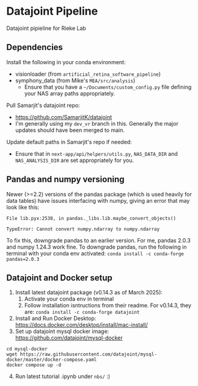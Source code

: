# Datajoint Pipeline
Datajoint pipieline for Rieke Lab

## Dependencies
Install the following in your conda environment:
- visionloader (from `artificial_retina_software_pipeline`)
- symphony_data (from Mike's `MEA/src/analysis`)
    - Ensure that you have a `~/Documents/custom_config.py` file defining your NAS array paths appropriately.

Pull Samarjit's datajoint repo:
- https://github.com/SamarjitK/datajoint
- I'm generally using my `dev_vr` branch in this. Generally the major updates should have been merged to main.

Update default paths in Samarjit's repo if needed:
- Ensure that in `next-app/api/helpers/utils.py`, `NAS_DATA_DIR` and `NAS_ANALYSIS_DIR` are set appropriately for you.

## Pandas and numpy versioning
Newer (>=2.2) versions of the pandas package (which is used heavily for data tables) have issues interfacing with numpy, giving an error that may look like this:
```
File lib.pyx:2538, in pandas._libs.lib.maybe_convert_objects()

TypeError: Cannot convert numpy.ndarray to numpy.ndarray
```

To fix this, downgrade pandas to an earlier version. For me, pandas 2.0.3 and numpy 1.24.3 work fine. To downgrade pandas, run the following in terminal with your conda env activated:
`conda install -c conda-forge pandas=2.0.3`


## Datajoint and Docker setup
1. Install latest datajoint package (v0.14.3 as of March 2025):
    1. Activate your conda env in terminal
    2. Follow installation isntructions from their readme. For v0.14.3, they are: `conda install -c conda-forge datajoint`
2. Install and Run Docker Desktop: https://docs.docker.com/desktop/install/mac-install/
3. Set up datajoint mysql docker image: https://github.com/datajoint/mysql-docker
```mkdir mysql-docker
cd mysql-docker
wget https://raw.githubusercontent.com/datajoint/mysql-docker/master/docker-compose.yaml
docker compose up -d
```

4. Run latest tutorial .ipynb under `nbs/` :)